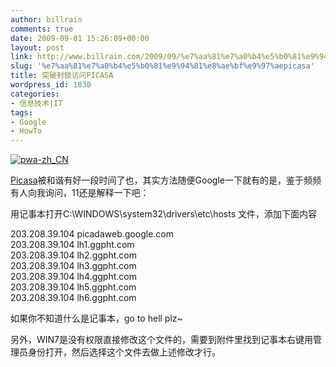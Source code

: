 ```yaml
---
author: billrain
comments: true
date: 2009-09-01 15:26:09+00:00
layout: post
link: http://www.billrain.com/2009/09/%e7%aa%81%e7%a0%b4%e5%b0%81%e9%94%81%e8%ae%bf%e9%97%aepicasa/
slug: '%e7%aa%81%e7%a0%b4%e5%b0%81%e9%94%81%e8%ae%bf%e9%97%aepicasa'
title: 突破封锁访问PICASA
wordpress_id: 1830
categories:
- 信息技术|IT
tags:
- Google
- HowTo
---
```


[![pwa-zh_CN](http://www.billrain.com/wp-content/uploads/2009/09/pwazh_CN_thumb.gif)](http://www.billrain.com/wp-content/uploads/2009/09/pwazh_CN.gif)

 

[Picasa](http://picasaweb.google.com/billrain)被和谐有好一段时间了也，其实方法随便Google一下就有的是，鉴于频频有人向我询问，11还是解释一下吧：

 

用记事本打开C:\WINDOWS\system32\drivers\etc\hosts 文件，添加下面内容

 

203.208.39.104 picadaweb.google.com     
203.208.39.104 lh1.ggpht.com      
203.208.39.104 lh2.ggpht.com      
203.208.39.104 lh3.ggpht.com      
203.208.39.104 lh4.ggpht.com      
203.208.39.104 lh5.ggpht.com      
203.208.39.104 lh6.ggpht.com

 

如果你不知道什么是记事本，go to hell plz~

 

另外，WIN7是没有权限直接修改这个文件的，需要到附件里找到记事本右键用管理员身份打开，然后选择这个文件去做上述修改才行。

